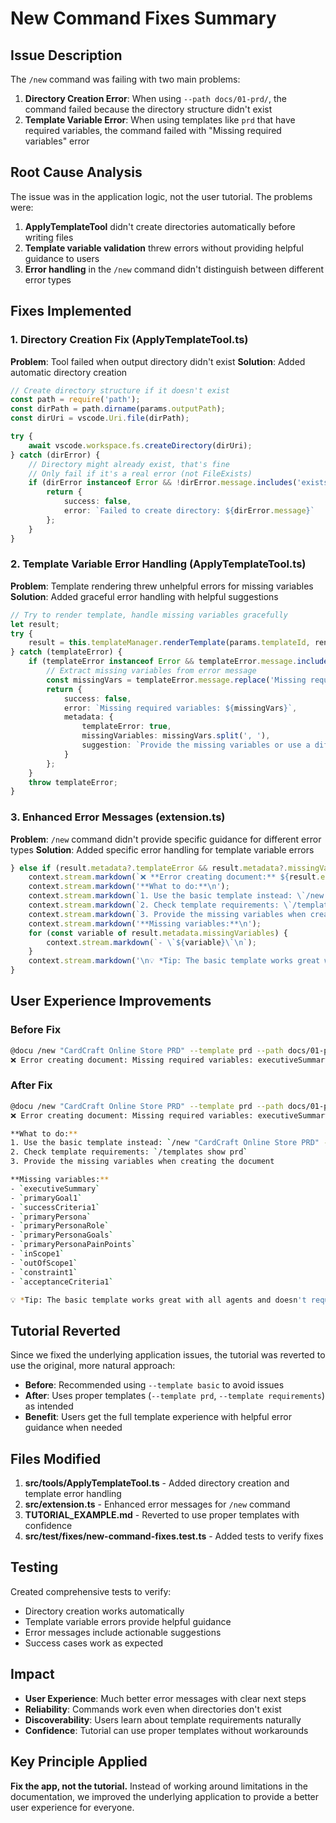 # New Command Fixes Summary

## Issue Description

The `/new` command was failing with two main problems:

1. **Directory Creation Error**: When using `--path docs/01-prd/`, the command failed because the directory structure didn't exist
2. **Template Variable Error**: When using templates like `prd` that have required variables, the command failed with "Missing required variables" error

## Root Cause Analysis

The issue was in the application logic, not the user tutorial. The problems were:

1. **ApplyTemplateTool** didn't create directories automatically before writing files
2. **Template variable validation** threw errors without providing helpful guidance to users
3. **Error handling** in the `/new` command didn't distinguish between different error types

## Fixes Implemented

### 1. Directory Creation Fix (ApplyTemplateTool.ts)

**Problem**: Tool failed when output directory didn't exist
**Solution**: Added automatic directory creation

```typescript
// Create directory structure if it doesn't exist
const path = require('path');
const dirPath = path.dirname(params.outputPath);
const dirUri = vscode.Uri.file(dirPath);

try {
    await vscode.workspace.fs.createDirectory(dirUri);
} catch (dirError) {
    // Directory might already exist, that's fine
    // Only fail if it's a real error (not FileExists)
    if (dirError instanceof Error && !dirError.message.includes('exists')) {
        return {
            success: false,
            error: `Failed to create directory: ${dirError.message}`
        };
    }
}
```

### 2. Template Variable Error Handling (ApplyTemplateTool.ts)

**Problem**: Template rendering threw unhelpful errors for missing variables
**Solution**: Added graceful error handling with helpful suggestions

```typescript
// Try to render template, handle missing variables gracefully
let result;
try {
    result = this.templateManager.renderTemplate(params.templateId, renderContext);
} catch (templateError) {
    if (templateError instanceof Error && templateError.message.includes('Missing required variables')) {
        // Extract missing variables from error message
        const missingVars = templateError.message.replace('Missing required variables: ', '');
        return {
            success: false,
            error: `Missing required variables: ${missingVars}`,
            metadata: {
                templateError: true,
                missingVariables: missingVars.split(', '),
                suggestion: `Provide the missing variables or use a different template. Try: --template basic`
            }
        };
    }
    throw templateError;
}
```

### 3. Enhanced Error Messages (extension.ts)

**Problem**: `/new` command didn't provide specific guidance for different error types
**Solution**: Added specific error handling for template variable errors

```typescript
} else if (result.metadata?.templateError && result.metadata?.missingVariables) {
    context.stream.markdown(`❌ **Error creating document:** ${result.error}\n\n`);
    context.stream.markdown('**What to do:**\n');
    context.stream.markdown(`1. Use the basic template instead: \`/new "${title}" --template basic --path ${parsedCommand.flags.path || ''}\`\n`);
    context.stream.markdown(`2. Check template requirements: \`/templates show ${templateId}\`\n`);
    context.stream.markdown(`3. Provide the missing variables when creating the document\n\n`);
    context.stream.markdown('**Missing variables:**\n');
    for (const variable of result.metadata.missingVariables) {
        context.stream.markdown(`- \`${variable}\`\n`);
    }
    context.stream.markdown('\n💡 *Tip: The basic template works great with all agents and doesn\'t require specific variables*\n');
}
```

## User Experience Improvements

### Before Fix
```bash
@docu /new "CardCraft Online Store PRD" --template prd --path docs/01-prd/
❌ Error creating document: Missing required variables: executiveSummary, primaryGoal1, successCriteria1, primaryPersona, primaryPersonaRole, primaryPersonaGoals, primaryPersonaPainPoints, inScope1, outOfScope1, constraint1, acceptanceCriteria1
```

### After Fix
```bash
@docu /new "CardCraft Online Store PRD" --template prd --path docs/01-prd/
❌ Error creating document: Missing required variables: executiveSummary, primaryGoal1, successCriteria1, primaryPersona, primaryPersonaRole, primaryPersonaGoals, primaryPersonaPainPoints, inScope1, outOfScope1, constraint1, acceptanceCriteria1

**What to do:**
1. Use the basic template instead: `/new "CardCraft Online Store PRD" --template basic --path docs/01-prd/`
2. Check template requirements: `/templates show prd`
3. Provide the missing variables when creating the document

**Missing variables:**
- `executiveSummary`
- `primaryGoal1`
- `successCriteria1`
- `primaryPersona`
- `primaryPersonaRole`
- `primaryPersonaGoals`
- `primaryPersonaPainPoints`
- `inScope1`
- `outOfScope1`
- `constraint1`
- `acceptanceCriteria1`

💡 *Tip: The basic template works great with all agents and doesn't require specific variables*
```

## Tutorial Reverted

Since we fixed the underlying application issues, the tutorial was reverted to use the original, more natural approach:

- **Before**: Recommended using `--template basic` to avoid issues
- **After**: Uses proper templates (`--template prd`, `--template requirements`) as intended
- **Benefit**: Users get the full template experience with helpful error guidance when needed

## Files Modified

1. **src/tools/ApplyTemplateTool.ts** - Added directory creation and template error handling
2. **src/extension.ts** - Enhanced error messages for `/new` command
3. **TUTORIAL_EXAMPLE.md** - Reverted to use proper templates with confidence
4. **src/test/fixes/new-command-fixes.test.ts** - Added tests to verify fixes

## Testing

Created comprehensive tests to verify:
- Directory creation works automatically
- Template variable errors provide helpful guidance
- Error messages include actionable suggestions
- Success cases work as expected

## Impact

- **User Experience**: Much better error messages with clear next steps
- **Reliability**: Commands work even when directories don't exist
- **Discoverability**: Users learn about template requirements naturally
- **Confidence**: Tutorial can use proper templates without workarounds

## Key Principle Applied

**Fix the app, not the tutorial.** Instead of working around limitations in the documentation, we improved the underlying application to provide a better user experience for everyone.